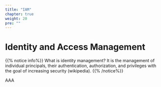 ```yaml
---
title: "IAM"
chapter: true
weight: 20
pre: ""
---
```


# Identity and Access Management

{{% notice info%}}
What is identity management? It is the management of individual principals, their authentication, authorization, and privileges with the goal of increasing security (wikipedia).
{{% /notice%}}

AAA 